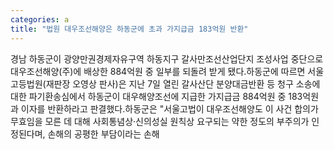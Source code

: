 ```yaml
---
categories: a
title: "법원 대우조선해양은 하동군에 초과 가지급금 183억원 반환"
---
```

경남 하동군이 광양만권경제자유구역 하동지구 갈사만조선산업단지 조성사업 중단으로 대우조선해양(주)에 배상한 884억원 중 일부를 되돌려 받게 됐다.하동군에 따르면 서울고등법원(재판장 오영상 판사)은 지난 7일 열린 갈사산단 분양대금반환 등 청구 소송에 대한 파기환송심에서 하동군이 대우해양조선에 지급한 가지급금 884억원 중 183억원과 이자를 반환하라고 판결했다.하동군은 "서울고법이 대우조선해양도 이 사건 합의가 무효임을 모른 데 대해 사회통념상·신의성실 원칙상 요구되는 약한 정도의 부주의가 인정된다며, 손해의 공평한 부담이라는 손해
